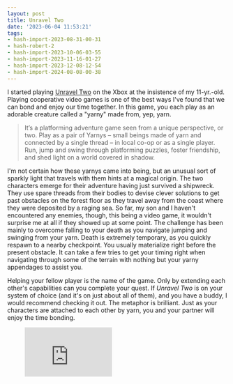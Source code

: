 ```yaml
---
layout: post
title: Unravel Two
date: '2023-06-04 11:53:21'
tags:
- hash-import-2023-08-31-00-31
- hash-robert-2
- hash-import-2023-10-06-03-55
- hash-import-2023-11-16-01-27
- hash-import-2023-12-08-12-54
- hash-import-2024-08-08-00-38
---
```


I started playing [Unravel Two](https://www.ea.com/games/unravel/unravel-two) on the Xbox at the insistence of my 11-yr.-old. Playing cooperative video games is one of the best ways I've found that we can bond and enjoy our time together. In this game, you each play as an adorable creature called a "yarny" made from, yep, yarn.

> It’s a platforming adventure game seen from a unique perspective, or two. Play as a pair of Yarnys – small beings made of yarn and connected by a single thread – in local co-op or as a single player. Run, jump and swing through platforming puzzles, foster friendship, and shed light on a world covered in shadow.

I'm not certain how these yarnys came into being, but an unusual sort of sparkly light that travels with them hints at a magical origin. The two characters emerge for their adventure having just survived a shipwreck. They use spare threads from their bodies to devise clever solutions to get past obstacles on the forest floor as they travel away from the coast where they were deposited by a raging sea. So far, my son and I haven't encountered any enemies, though, this being a video game, it wouldn't surprise me at all if they showed up at some point. The challenge has been mainly to overcome falling to your death as you navigate jumping and swinging from your yarn. Death is extremely temporary, as you quickly respawn to a nearby checkpoint. You usually materialize right before the present obstacle. It can take a few tries to get your timing right when navigating through some of the terrain with nothing but your yarny appendages to assist you.

Helping your fellow player is the name of the game. Only by extending each other's capabilities can you complete your quest. If _Unravel Two_ is on your system of choice (and it's on just about all of them), and you have a buddy, I would recommend checking it out. The metaphor is brilliant. Just as your characters are attached to each other by yarn, you and your partner will enjoy the time bonding.

<figure class="kg-card kg-embed-card"><iframe width="200" height="113" src="https://www.youtube.com/embed/j2TmLrTl6gs?feature=oembed" frameborder="0" allow="accelerometer; autoplay; clipboard-write; encrypted-media; gyroscope; picture-in-picture; web-share" allowfullscreen title="Unravel Two: Official Reveal Trailer | EA Play 2018"></iframe></figure>